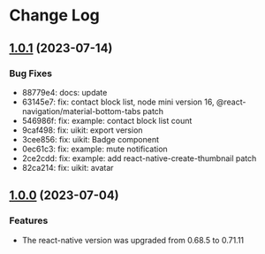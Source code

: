 # Change Log

## [1.0.1](https://github.com/AgoraIO-Usecase/AgoraChat-UIKit-rn/compare/uikit@1.0.0...uikit@1.0.1) (2023-07-14)

### Bug Fixes

- 88779e4: docs: update
- 63145e7: fix: contact block list, node mini version 16, @react-navigation/material-bottom-tabs patch
- 546986f: fix: example: contact block list count
- 9caf498: fix: uikit: export version
- 3cee856: fix: uikit: Badge component
- 0ec61c3: fix: example: mute notification
- 2ce2cdd: fix: example: add react-native-create-thumbnail patch
- 82ca214: fix: uikit: avatar

## [1.0.0](https://github.com/AgoraIO-Usecase/AgoraChat-UIKit-rn/releases/tag/uikit@1.0.0) (2023-07-04)

### Features

- The react-native version was upgraded from 0.68.5 to 0.71.11
